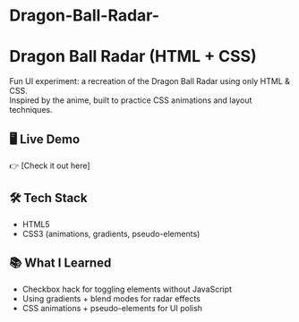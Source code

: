 # Dragon-Ball-Radar-
# Dragon Ball Radar (HTML + CSS)

Fun UI experiment: a recreation of the Dragon Ball Radar using only HTML & CSS.  
Inspired by the anime, built to practice CSS animations and layout techniques.

## 🖥️ Live Demo
👉 [Check it out here]

## 🛠️ Tech Stack
- HTML5  
- CSS3 (animations, gradients, pseudo-elements)

## 📚 What I Learned
- Checkbox hack for toggling elements without JavaScript  
- Using gradients + blend modes for radar effects  
- CSS animations + pseudo-elements for UI polish

